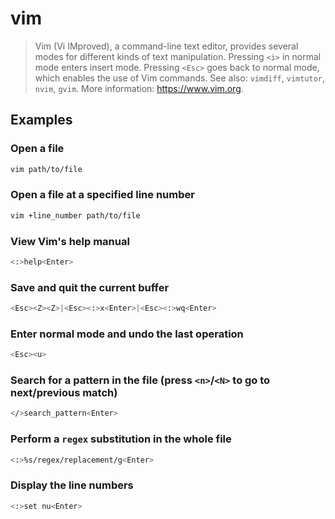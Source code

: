 # vim

> Vim (Vi IMproved), a command-line text editor, provides several modes for different kinds of text manipulation. Pressing `<i>` in normal mode enters insert mode. Pressing `<Esc>` goes back to normal mode, which enables the use of Vim commands. See also: `vimdiff`, `vimtutor`, `nvim`, `gvim`. More information: <https://www.vim.org>.

## Examples

### Open a file

```bash
vim path/to/file
```

### Open a file at a specified line number

```bash
vim +line_number path/to/file
```

### View Vim's help manual

```bash
<:>help<Enter>
```

### Save and quit the current buffer

```bash
<Esc><Z><Z>|<Esc><:>x<Enter>|<Esc><:>wq<Enter>
```

### Enter normal mode and undo the last operation

```bash
<Esc><u>
```

### Search for a pattern in the file (press `<n>`/`<N>` to go to next/previous match)

```bash
</>search_pattern<Enter>
```

### Perform a `regex` substitution in the whole file

```bash
<:>%s/regex/replacement/g<Enter>
```

### Display the line numbers

```bash
<:>set nu<Enter>
```

